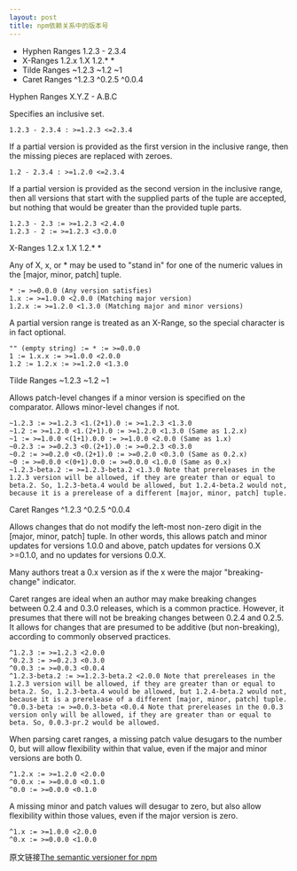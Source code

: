 ```yaml
---
layout: post
title: npm依赖关系中的版本号
---
```


* Hyphen Ranges 1.2.3 - 2.3.4
* X-Ranges 1.2.x 1.X 1.2.* *
* Tilde Ranges ~1.2.3 ~1.2 ~1
* Caret Ranges ^1.2.3 ^0.2.5 ^0.0.4


Hyphen Ranges X.Y.Z - A.B.C

Specifies an inclusive set.

    1.2.3 - 2.3.4 : >=1.2.3 <=2.3.4

If a partial version is provided as the first version in the inclusive range, then the missing pieces are replaced with zeroes.

    1.2 - 2.3.4 : >=1.2.0 <=2.3.4

If a partial version is provided as the second version in the inclusive range, then all versions that start with the supplied parts of the tuple are accepted, but nothing that would be greater than the provided tuple parts.

    1.2.3 - 2.3 := >=1.2.3 <2.4.0
    1.2.3 - 2 := >=1.2.3 <3.0.0

X-Ranges 1.2.x 1.X 1.2.* *

Any of X, x, or * may be used to "stand in" for one of the numeric values in the [major, minor, patch] tuple.

    * := >=0.0.0 (Any version satisfies)
    1.x := >=1.0.0 <2.0.0 (Matching major version)
    1.2.x := >=1.2.0 <1.3.0 (Matching major and minor versions)

A partial version range is treated as an X-Range, so the special character is in fact optional.

    "" (empty string) := * := >=0.0.0
    1 := 1.x.x := >=1.0.0 <2.0.0
    1.2 := 1.2.x := >=1.2.0 <1.3.0

Tilde Ranges ~1.2.3 ~1.2 ~1

Allows patch-level changes if a minor version is specified on the comparator. Allows minor-level changes if not.

    ~1.2.3 := >=1.2.3 <1.(2+1).0 := >=1.2.3 <1.3.0
    ~1.2 := >=1.2.0 <1.(2+1).0 := >=1.2.0 <1.3.0 (Same as 1.2.x)
    ~1 := >=1.0.0 <(1+1).0.0 := >=1.0.0 <2.0.0 (Same as 1.x)
    ~0.2.3 := >=0.2.3 <0.(2+1).0 := >=0.2.3 <0.3.0
    ~0.2 := >=0.2.0 <0.(2+1).0 := >=0.2.0 <0.3.0 (Same as 0.2.x)
    ~0 := >=0.0.0 <(0+1).0.0 := >=0.0.0 <1.0.0 (Same as 0.x)
    ~1.2.3-beta.2 := >=1.2.3-beta.2 <1.3.0 Note that prereleases in the 1.2.3 version will be allowed, if they are greater than or equal to beta.2. So, 1.2.3-beta.4 would be allowed, but 1.2.4-beta.2 would not, because it is a prerelease of a different [major, minor, patch] tuple.

Caret Ranges ^1.2.3 ^0.2.5 ^0.0.4

Allows changes that do not modify the left-most non-zero digit in the [major, minor, patch] tuple. In other words, this allows patch and minor updates for versions 1.0.0 and above, patch updates for versions 0.X >=0.1.0, and no updates for versions 0.0.X.

Many authors treat a 0.x version as if the x were the major "breaking-change" indicator.

Caret ranges are ideal when an author may make breaking changes between 0.2.4 and 0.3.0 releases, which is a common practice. However, it presumes that there will not be breaking changes between 0.2.4 and 0.2.5. It allows for changes that are presumed to be additive (but non-breaking), according to commonly observed practices.

    ^1.2.3 := >=1.2.3 <2.0.0
    ^0.2.3 := >=0.2.3 <0.3.0
    ^0.0.3 := >=0.0.3 <0.0.4
    ^1.2.3-beta.2 := >=1.2.3-beta.2 <2.0.0 Note that prereleases in the 1.2.3 version will be allowed, if they are greater than or equal to beta.2. So, 1.2.3-beta.4 would be allowed, but 1.2.4-beta.2 would not, because it is a prerelease of a different [major, minor, patch] tuple.
    ^0.0.3-beta := >=0.0.3-beta <0.0.4 Note that prereleases in the 0.0.3 version only will be allowed, if they are greater than or equal to beta. So, 0.0.3-pr.2 would be allowed.

When parsing caret ranges, a missing patch value desugars to the number 0, but will allow flexibility within that value, even if the major and minor versions are both 0.

    ^1.2.x := >=1.2.0 <2.0.0
    ^0.0.x := >=0.0.0 <0.1.0
    ^0.0 := >=0.0.0 <0.1.0

A missing minor and patch values will desugar to zero, but also allow flexibility within those values, even if the major version is zero.

    ^1.x := >=1.0.0 <2.0.0
    ^0.x := >=0.0.0 <1.0.0


原文链接[The semantic versioner for npm](https://docs.npmjs.com/misc/semver)


